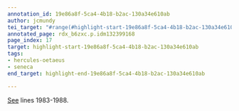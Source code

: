 ```yaml
---
annotation_id: 19e86a8f-5ca4-4b18-b2ac-130a34e610ab
author: jcmundy
tei_target: "#range(#highlight-start-19e86a8f-5ca4-4b18-b2ac-130a34e610ab, #highlight-end-19e86a8f-5ca4-4b18-b2ac-130a34e610ab)"
annotated_page: rdx_b6zxc.p.idm132399168
page_index: 17
target: highlight-start-19e86a8f-5ca4-4b18-b2ac-130a34e610ab
tags:
- hercules-oetaeus
- seneca
end_target: highlight-end-19e86a8f-5ca4-4b18-b2ac-130a34e610ab

---
```

[See](http://data.perseus.org/citations/urn:cts:latinLit:phi1017.phi009.perseus-lat1:1940 "Perseus") lines 1983-1988.